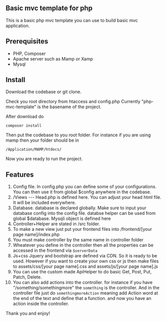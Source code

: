 ## Basic mvc template for php
This is a basic php mvc template you can use to build basic mvc application.

## Prerequisites
- PHP, Composer
- Apache server such as Mamp or Xamp
- Mysql

## Install 
Download the codebase or git clone.

Check you root directory from htaccess and config.php
Currently "php-mvc-template" is the basename of the project. 

After download do

`composer install`

Then put the codebase to you root folder.
For instance if you are using mamp then your folder should be in

`/Application/MAMP/htdocs/`

Now you are ready to run the project. 

## Features
1. Config file. In config.php you can define some of your configurations. You can then use it from global $config anywhere in the codebase.
2. /Views  ---  Head.php is defined here. You can adjust your head html file. It will be included everywhere.
3. Database. database is declared globally. Make sure to input your database config into the config file. databse helper can be used from global $database. Mysqli object is defined here
4. Controller+Helper are stated in /src folder.
5. To make a new view just put your frontend files into /frontend/[your page name]/index.php
6. You must make controller by the same name in controller folder
7. Wheatever you define in the controller then all the properties can be accessed in the frontend via `$serverData`
8. Js+css Jquery and bootstrap are defined via CDN. So it is ready to be used. However if you want to create your own css or js then make files to assets/css/[your page name].css and assets/js/[your page name].js
9. You can use the custom made ApiHelper to do basic Get, Post, Put, Patch, Delete.
10. You can also add actions into the controller. for instance if you have "/something/somethingmore" the `something` is the controller. And in the controller file just do `somethingmoreAction` meaning add Action word at the end of the text and define that a function. and now you have an action inside the controller.


Thank you and enjoy!
